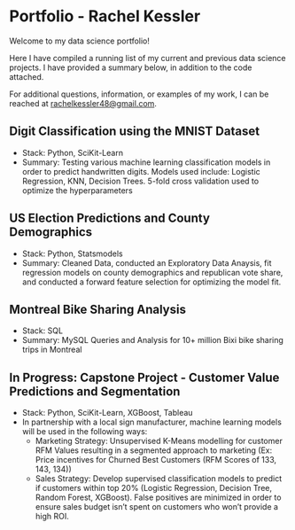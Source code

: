 # Portfolio - Rachel Kessler
Welcome to my data science portfolio! 

Here I have compiled a running list of my current and previous data science projects. I have provided a summary below, in addition to the code attached.

For additional questions, information, or examples of my work, I can be reached at rachelkessler48@gmail.com.

## Digit Classification using the MNIST Dataset
* Stack: Python, SciKit-Learn
* Summary: Testing various machine learning classification models in order to predict handwritten digits. Models used include: Logistic Regression, KNN, Decision Trees. 5-fold cross validation used to optimize the hyperparameters

## US Election Predictions and County Demographics
* Stack: Python, Statsmodels
* Summary: Cleaned Data, conducted an Exploratory Data Anaysis, fit regression models on county demographics and republican vote share, and conducted a forward feature selection for optimizing the model fit.

## Montreal Bike Sharing Analysis
* Stack: SQL
* Summary: MySQL Queries and Analysis for 10+ million Bixi bike sharing trips in Montreal

## In Progress: Capstone Project - Customer Value Predictions and Segmentation
* Stack: Python, SciKit-Learn, XGBoost, Tableau
* In partnership with a local sign manufacturer, machine learning models will be used in the following ways:
     * Marketing Strategy: Unsupervised K-Means modelling for customer RFM Values resulting in a segmented approach to marketing (Ex: Price incentives for Churned Best Customers (RFM Scores of 133, 143, 134))
     * Sales Strategy: Develop supervised classification models to predict if customers within top 20% (Logistic Regression, Decision Tree, Random Forest, XGBoost). False positives are minimized in order to ensure sales budget isn’t spent on customers who won’t provide a high ROI.



